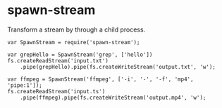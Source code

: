 spawn-stream
============

Transform a stream by through a child process. 

    var SpawnStream = require('spawn-stream');
    
    var grepHello = SpawnStream('grep', ['hello'])
    fs.createReadStream('input.txt')
        .pipe(grepHello).pipe(fs.createWriteStream('output.txt', 'w');

    var ffmpeg = SpawnStream('ffmpeg', ['-i', '-', '-f', 'mp4', 'pipe:1']);
    fs.createReadStream('input.ts')
        .pipe(ffmpeg).pipe(fs.createWriteStream('output.mp4', 'w');
